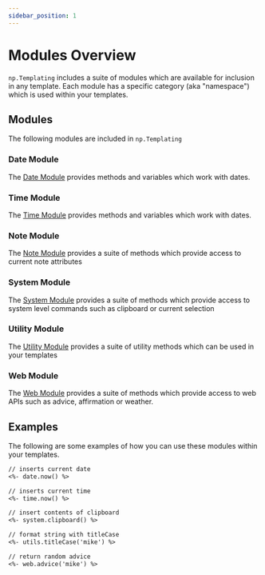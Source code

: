 ```yaml
---
sidebar_position: 1
---
```


# Modules Overview
`np.Templating` includes a suite of modules which are available for inclusion in any template. Each module has a specific category (aka "namespace") which is used within your templates.

## Modules
The following modules are included in `np.Templating`

### Date Module
The [Date Module](/docs/templating-modules/date-module) provides methods and variables which work with dates.

### Time Module
The [Time Module](/docs/templating-modules/time-module) provides methods and variables which work with dates.

### Note Module
The [Note Module](/docs/templating-modules/note-module) provides a suite of methods which provide access to current note attributes

### System Module
The [System Module](/docs/templating-modules/system-module) provides a suite of methods which provide access to system level commands such as clipboard or current selection

### Utility Module
The [Utility Module](/docs/templating-modules/utility-module) provides a suite of utility methods which can be used in your templates

### Web Module
The [Web Module](/docs/templating-modules/web-module) provides a suite of methods which provide access to web APIs such as advice, affirmation or weather.

## Examples
The following are some examples of how you can use these modules within your templates.

```markdown
// inserts current date
<%- date.now() %>
```

```markdown
// inserts current time
<%- time.now() %>
```

```markdown
// insert contents of clipboard
<%- system.clipboard() %>
````

```markdown
// format string with titleCase
<%- utils.titleCase('mike') %>
```

```markdown
// return random advice
<%- web.advice('mike') %>
```
